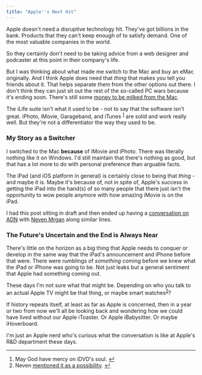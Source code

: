 ```yaml
---
title: "Apple''s Next Hit"
---
```

<p>Apple doesn't need a disruptive technology hit. They've got billions in the bank. Products that they can't keep enough of to satisfy demand. One of the most valuable companies in the world.</p>
<p>So they certainly don't need to be taking advice from a web designer and podcaster at this point in their company's life.</p>
<p>But I was thinking about what made me switch to the Mac and buy an eMac originally. And I think Apple does need that <em>thing</em> that makes you tell you friends about it. That helps separate them from the other options out there. I don't think they can just sit out the rest of the so-called PC wars because it's ending soon. There's still some <a href="http://en.wikiquote.org/wiki/Steve_Jobs">money to be milked from the Mac</a>.</p>
<p>The iLife suite isn't what it used to be - not to say that the software isn't great. iPhoto, iMovie, Garageband, and iTunes <sup id="fnref-21155:1"><a href="#fn-21155:1" rel="footnote">1</a></sup> are solid and work really well. But they're not a differentiator the way they used to be.</p>
<h3>My Story as a Switcher</h3>
<p>I switched to the Mac <strong>because</strong> of iMovie and iPhoto. There was literally nothing like it on Windows. I'd still maintain that there's nothing as good, but that has a lot more to do with personal preference than arguable facts.</p>
<p>The iPad (and iOS platform in general) is certainly close to being that <em>thing</em> - and maybe it is. Maybe it's because of, not in spite of, Apple's success in getting the iPad into the hand(s) of so many people that there just isn't the opportunity to wow people anymore with how amazing iMovie is on the iPad.</p>
<p>I had this post sitting in draft and then ended up having a <a href="https://alpha.app.net/mrgan/post/2702263">conversation on ADN</a> with <a href="http://mrgan.tumblr.com">Neven Mrgan</a> along similar lines.</p>
<h3>The Future's Uncertain and the End is Always Near</h3>
<p>There's little on the horizon as a big thing that Apple needs to conquer or develop in the same way that the iPad's announcement and iPhone before that were. There were rumblings of <em>something</em> coming before we knew what the iPad or iPhone was going to be. Not just leaks but a general sentiment that Apple had something coming out.</p>
<p>These days I'm not sure what that might be. Depending on who you talk to an actual Apple TV might be that thing, or maybe smart watches<sup id="fnref-21155:2"><a href="#fn-21155:2" rel="footnote">2</a></sup>?</p>
<p>If history repeats itself, at least as far as Apple is concerned, then in a year or two from now we'll all be looking back and wondering how we could have lived without our Apple iToaster. Or Apple iBabysitter. Or maybe iHoverboard.</p>
<p>I'm just an Apple nerd who's curious what the conversation is like at Apple's R&amp;D department these days.</p>
<div class="footnotes">
<hr />
<ol>
<li id="fn-21155:1">
May God have mercy on iDVD's soul.&#160;<a href="#fnref-21155:1" rev="footnote">&#8617;</a>
</li>
<li id="fn-21155:2">
Neven <a href="https://alpha.app.net/mrgan/post/2702127">mentioned it as a possibility</a>.&#160;<a href="#fnref-21155:2" rev="footnote">&#8617;</a>
</li>
</ol>
</div>
